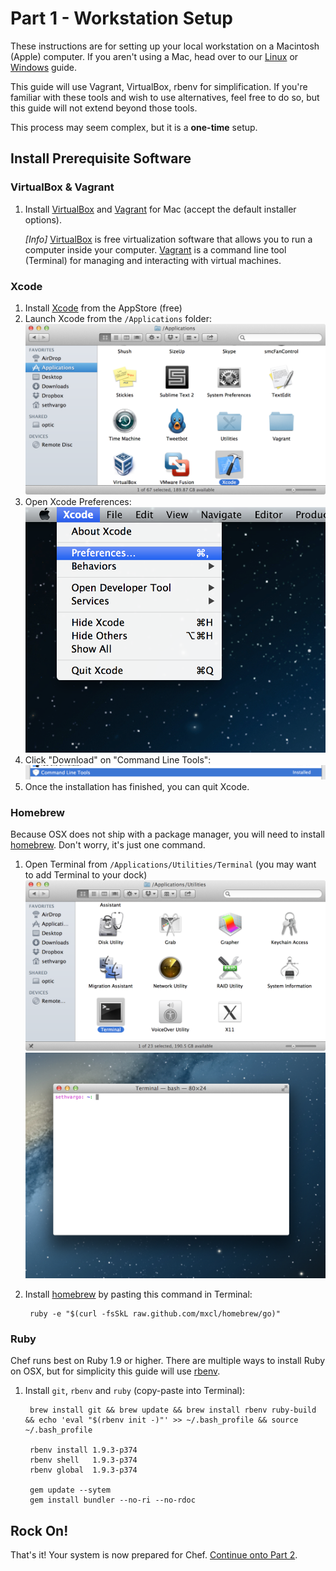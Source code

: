 Part 1 - Workstation Setup
==========================
These instructions are for setting up your local workstation on a Macintosh (Apple) computer. If you aren't using a Mac, head over to our [Linux][linux-guide] or [Windows][windows-guide] guide.

This guide will use Vagrant, VirtualBox, rbenv for simplification. If you're familiar with these tools and wish to use alternatives, feel free to do so, but this guide will not extend beyond those tools.

This process may seem complex, but it is a **one-time** setup.

Install Prerequisite Software
-----------------------------
### VirtualBox & Vagrant
1. Install [VirtualBox][virtual-box] and [Vagrant][vagrant] for Mac (accept the default installer options).

    *[Info]* [VirtualBox][virtual-box] is free virtualization software that allows you to run a computer inside your computer. [Vagrant][vagrant] is a command line tool (Terminal) for managing and interacting with virtual machines.

### Xcode
1. Install [Xcode][Xcode] from the AppStore (free)
1. Launch Xcode from the `/Applications` folder:
  ![Launch Xcode](../assets/launch-xcode.png)
1. Open Xcode Preferences:
  ![Xcode Preferences](../assets/xcode-preferences.png)
1. Click "Download" on "Command Line Tools":
  ![Xcode Command Line Tools](../assets/xcode-command-line-tools.png)
1. Once the installation has finished, you can quit Xcode.

### Homebrew
Because OSX does not ship with a package manager, you will need to install [homebrew][homebrew]. Don't worry, it's just one command.

1. Open Terminal from `/Applications/Utilities/Terminal` (you may want to add Terminal to your dock)
  ![Launch Terminal](../assets/launch-terminal.png)
  ![Terminal](../assets/terminal.png)
1. Install [homebrew][homebrew] by pasting this command in Terminal:

        ruby -e "$(curl -fsSkL raw.github.com/mxcl/homebrew/go)"

### Ruby
Chef runs best on Ruby 1.9 or higher. There are multiple ways to install Ruby on OSX, but for simplicity this guide will use [rbenv][rbenv].

1. Install `git`, `rbenv` and `ruby` (copy-paste into Terminal):

        brew install git && brew update && brew install rbenv ruby-build && echo 'eval "$(rbenv init -)"' >> ~/.bash_profile && source ~/.bash_profile

        rbenv install 1.9.3-p374
        rbenv shell   1.9.3-p374
        rbenv global  1.9.3-p374

        gem update --sytem
        gem install bundler --no-ri --no-rdoc


Rock On!
--------
That's it! Your system is now prepared for Chef. [Continue onto Part 2][part-2].

[linux-guide]: http://not-done-yet "Linux - Chef Workstation Setup QuickStart Guide"
[windows-guide]: http://not-done-yet "Windows - Chef Workstation Setup QuickStart"
[Xcode]: https://itunes.apple.com/us/app/Xcode/id497799835?mt=12 "Download Xcode from the AppStore"
[virtual-box]: http://download.virtualbox.org/virtualbox/4.2.6/VirtualBox-4.2.6-82870-OSX.dmg "VirtualBox for Mac"
[vagrant]: http://files.vagrantup.com/packages/476b19a9e5f499b5d0b9d4aba5c0b16ebe434311/Vagrant.dmg "Vagrant for Mac"
[homebrew]: http://mxcl.github.com/homebrew/ "Homebrew"
[rbenv]: https://github.com/sstephenson/rbenv "rbenv"
[part-2]: ../Part+2+-+Working+with+Chef+Repo "Part 2 - Working with Chef Repo"

